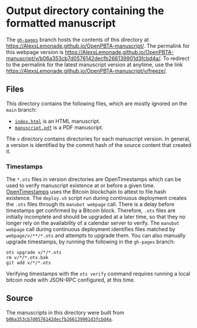 # Output directory containing the formatted manuscript

The [`gh-pages`](https://github.com/AlexsLemonade/OpenPBTA-manuscript/tree/gh-pages) branch hosts the contents of this directory at <https://AlexsLemonade.github.io/OpenPBTA-manuscript/>.
The permalink for this webpage version is <https://AlexsLemonade.github.io/OpenPBTA-manuscript/v/b06a353cb7d0576142decfb266139901d3fcbd4a/>.
To redirect to the permalink for the latest manuscript version at anytime, use the link <https://AlexsLemonade.github.io/OpenPBTA-manuscript/v/freeze/>.

## Files

This directory contains the following files, which are mostly ignored on the `main` branch:

+ [`index.html`](index.html) is an HTML manuscript.
+ [`manuscript.pdf`](manuscript.pdf) is a PDF manuscript.

The `v` directory contains directories for each manuscript version.
In general, a version is identified by the commit hash of the source content that created it.

### Timestamps

The `*.ots` files in version directories are OpenTimestamps which can be used to verify manuscript existence at or before a given time.
[OpenTimestamps](https://opentimestamps.org/) uses the Bitcoin blockchain to attest to file hash existence.
The `deploy.sh` script run during continuous deployment creates the `.ots` files through its `manubot webpage` call.
There is a delay before timestamps get confirmed by a Bitcoin block.
Therefore, `.ots` files are initially incomplete and should be upgraded at a later time, so that they no longer rely on the availability of a calendar server to verify.
The `manubot webpage` call during continuous deployment identifies files matched by `webpage/v/**/*.ots` and attempts to upgrade them.
You can also manually upgrade timestamps, by running the following in the `gh-pages` branch:

```shell
ots upgrade v/*/*.ots
rm v/*/*.ots.bak
git add v/*/*.ots
```

Verifying timestamps with the `ots verify` command requires running a local bitcoin node with JSON-RPC configured, at this time.

## Source

The manuscripts in this directory were built from
[`b06a353cb7d0576142decfb266139901d3fcbd4a`](https://github.com/AlexsLemonade/OpenPBTA-manuscript/commit/b06a353cb7d0576142decfb266139901d3fcbd4a).
